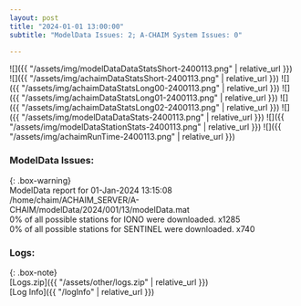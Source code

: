 ```yaml
---
layout: post
title: "2024-01-01 13:00:00"
subtitle: "ModelData Issues: 2; A-CHAIM System Issues: 0"

---
```


![]({{ "/assets/img/modelDataDataStatsShort-2400113.png" | relative_url }})
![]({{ "/assets/img/achaimDataStatsShort-2400113.png" | relative_url }})
![]({{ "/assets/img/achaimDataStatsLong00-2400113.png" | relative_url }})
![]({{ "/assets/img/achaimDataStatsLong01-2400113.png" | relative_url }})
![]({{ "/assets/img/achaimDataStatsLong02-2400113.png" | relative_url }})
![]({{ "/assets/img/modelDataDataStats-2400113.png" | relative_url }})
![]({{ "/assets/img/modelDataStationStats-2400113.png" | relative_url }})
![]({{ "/assets/img/achaimRunTime-2400113.png" | relative_url }})


### ModelData Issues:  
  
{: .box-warning}  
 ModelData report for 01-Jan-2024 13:15:08   
 /home/chaim/ACHAIM_SERVER/A-CHAIM/modelData/2024/001/13/modelData.mat   
 0% of all possible stations for IONO were downloaded. x1285   
 0% of all possible stations for SENTINEL were downloaded. x740   
  


### Logs:  
  
{: .box-note}  
[Logs.zip]({{ "/assets/other/logs.zip" | relative_url }})  
[Log Info]({{ "/logInfo" | relative_url }})  

